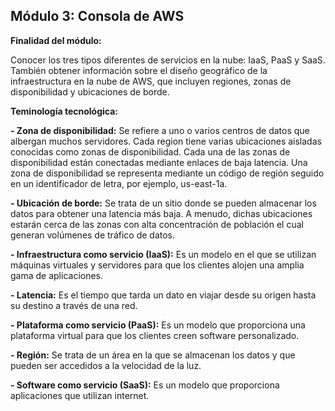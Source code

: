 ## Módulo 3: Consola de AWS

**Finalidad del módulo:** 

Conocer los tres tipos diferentes de servicios en la nube: IaaS, PaaS y SaaS. También obtener información sobre el diseño geográfico de la infraestructura en la nube de AWS, que incluyen regiones, zonas de disponibilidad y ubicaciones de borde.

**Teminología tecnológica:**

**- Zona de disponibilidad:** Se refiere a uno o varios centros de datos que albergan muchos servidores. Cada region tiene varias ubicaciones aisladas conocidas como zonas de disponibilidad. Cada una de las zonas de disponibilidad están conectadas mediante enlaces de baja latencia. Una zona de disponibilidad se representa mediante un código de región seguido en un identificador de letra, por ejemplo, us-east-1a.  

**- Ubicación de borde:** Se trata de un sitio donde se pueden almacenar los datos para obtener una latencia más baja. A menudo, dichas ubicaciones estarán cerca de las zonas con alta concentración de población el cual generan volúmenes de tráfico de datos. 

**- Infraestructura como servicio (IaaS):** Es un modelo en el que se utilizan máquinas virtuales y servidores para que los clientes alojen una amplia gama de aplicaciones. 

**- Latencia:** Es el tiempo que tarda un dato en viajar desde su origen hasta su destino a través de una red.

**- Plataforma como servicio (PaaS):** Es un modelo que proporciona una plataforma virtual para que los clientes creen software personalizado.

**- Región:** Se trata de un área en la que se almacenan los datos y que pueden ser accedidos a la velocidad de la luz. 

**- Software como servicio (SaaS):** Es un modelo que proporciona aplicaciones que utilizan internet.
